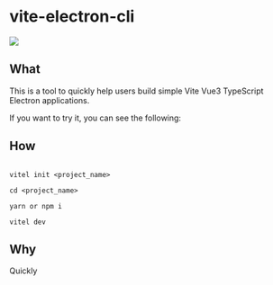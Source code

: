 # vite-electron-cli

![](https://img.chainnews.com/upload/avatar/5930872c85bd5cf2a18ba73f5d2fa9fc.jpg-avatar)

## What

This is a tool to quickly help users build simple Vite Vue3 TypeScript Electron applications.

If you want to try it, you can see the following:

## How

```

vitel init <project_name>

cd <project_name>

yarn or npm i

vitel dev

```

## Why

Quickly